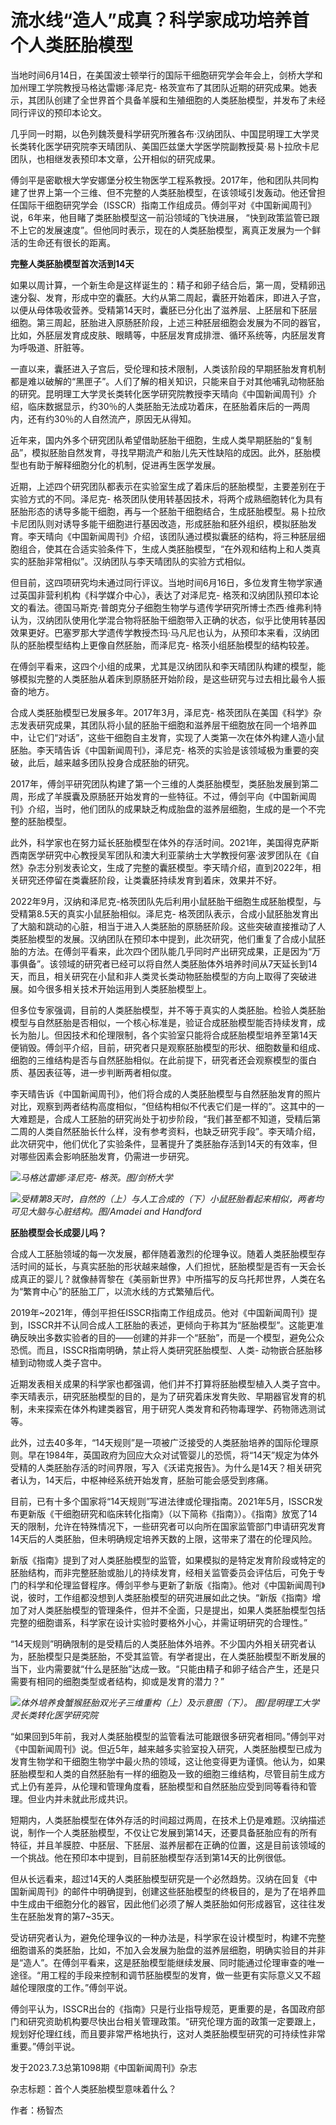 

# 流水线“造人”成真？科学家成功培养首个人类胚胎模型

当地时间6月14日，在美国波士顿举行的国际干细胞研究学会年会上，剑桥大学和加州理工学院教授马格达雷娜·泽尼克-
格茨宣布了其团队近期的研究成果。她表示，其团队创建了全世界首个具备羊膜和生殖细胞的人类胚胎模型，并发布了未经同行评议的预印本论文。

几乎同一时期，以色列魏茨曼科学研究所雅各布·汉纳团队、中国昆明理工大学灵长类转化医学研究院李天晴团队、美国匹兹堡大学医学院副教授莫·易卜拉欣卡尼团队，也相继发表预印本文章，公开相似的研究成果。

傅剑平是密歇根大学安娜堡分校生物医学工程系教授。2017年，他和团队共同构建了世界上第一个三维、但不完整的人类胚胎模型，在该领域引发轰动。他还曾担任国际干细胞研究学会（ISSCR）指南工作组成员。傅剑平对《中国新闻周刊》说，6年来，他目睹了类胚胎模型这一前沿领域的飞快进展，
“快到政策监管已跟不上它的发展速度”。但他同时表示，现在的人类胚胎模型，离真正发展为一个鲜活的生命还有很长的距离。

**完整人类胚胎模型首次活到14天**

如果以周计算，一个新生命是这样诞生的：精子和卵子结合后，第一周，受精卵迅速分裂、发育，形成中空的囊胚。大约从第二周起，囊胚开始着床，即进入子宫，以便从母体吸收营养。受精第14天时，囊胚已分化出了滋养层、上胚层和下胚层细胞。第三周起，胚胎进入原肠胚阶段，上述三种胚层细胞会发展为不同的器官，比如，外胚层发育成皮肤、眼睛等，中胚层发育成排泄、循环系统等，内胚层发育为呼吸道、肝脏等。

一直以来，囊胚进入子宫后，受伦理和技术限制，人类该阶段的早期胚胎发育机制都是难以破解的“黑匣子”。人们了解的相关知识，只能来自于对其他哺乳动物胚胎的研究。昆明理工大学灵长类转化医学研究院教授李天晴向《中国新闻周刊》介绍，临床数据显示，约30％的人类胚胎无法成功着床，在胚胎着床后的一两周内，还有约30％的人自然流产，原因无从得知。

近年来，国内外多个研究团队希望借助胚胎干细胞，生成人类早期胚胎的“复制品”，模拟胚胎自然发育，寻找早期流产和胎儿先天性缺陷的成因。此外，胚胎模型也有助于解释细胞分化的机制，促进再生医学发展。

近期，上述四个研究团队都表示在实验室生成了着床后的胚胎模型，主要差别在于实验方式的不同。泽尼克-
格茨团队使用转基因技术，将两个成熟细胞转化为具有胚胎形态的诱导多能干细胞，再与一个胚胎干细胞结合，生成胚胎模型。易卜拉欣卡尼团队则对诱导多能干细胞进行基因改造，形成胚胎和胚外组织，模拟胚胎发育。李天晴向《中国新闻周刊》介绍，该团队通过模拟囊胚的结构，将三种胚层细胞组合，使其在合适实验条件下，生成人类胚胎模型，“在外观和结构上和人类真实的胚胎非常相似”。汉纳团队与李天晴团队的实验方式相似。

但目前，这四项研究均未通过同行评议。当地时间6月16日，多位发育生物学家通过英国非营利机构《科学媒介中心》，表达了对泽尼克-
格茨和汉纳团队预印本论文的看法。德国马斯克·普朗克分子细胞生物学与遗传学研究所博士杰西·维弗利特认为，汉纳团队使用化学混合物将胚胎干细胞带入正确的状态，似乎比使用转基因效果更好。巴塞罗那大学遗传学教授杰玛·马凡尼也认为，从预印本来看，汉纳团队的胚胎模型结构上更像自然胚胎，而泽尼克-
格茨小组胚胎模型的结构较差。

在傅剑平看来，这四个小组的成果，尤其是汉纳团队和李天晴团队构建的模型，能够模拟完整的人类胚胎从着床到原肠胚开始阶段，是这些研究与过去相比最令人振奋的地方。

合成人类胚胎模型已发展多年。2017年3月，泽尼克-
格茨团队在美国《科学》杂志发表研究成果，其团队将小鼠的胚胎干细胞和滋养层干细胞放在同一个培养皿中，让它们“对话”，这些干细胞自主发育，实现了人类第一次在体外构建人造小鼠胚胎。李天晴告诉《中国新闻周刊》，泽尼克-
格茨的实验是该领域极为重要的突破，此后，越来越多团队投身合成胚胎的研究。

2017年，傅剑平研究团队构建了第一个三维的人类胚胎模型，类胚胎发展到第二周，形成了羊膜囊及原肠胚开始发育的一些特征。不过，傅剑平向《中国新闻周刊》介绍，当时，他们团队的成果缺乏构成胎盘的滋养层细胞，生成的是一个不完整的胚胎模型。

此外，科学家也在努力延长胚胎模型在体外的存活时间。2021年，美国得克萨斯西南医学研究中心教授吴军团队和澳大利亚蒙纳士大学教授何塞·波罗团队在《自然》杂志分别发表论文，生成了完整的囊胚模型。李天晴介绍，直到2022年，相关研究还停留在类囊胚阶段，让类囊胚持续发育到着床，效果并不好。

2022年9月，汉纳和泽尼克-格茨团队先后利用小鼠胚胎干细胞生成胚胎模型，与受精第8.5天的真实小鼠胚胎相似。泽尼克-
格茨团队表示，合成小鼠胚胎发育出了大脑和跳动的心脏，相当于进入人类胚胎的原肠胚阶段。这些突破直接推动了人类胚胎模型的发展。汉纳团队在预印本中提到，此次研究，他们重复了合成小鼠胚胎的方法。在傅剑平看来，此次四个团队能几乎同时产出研究成果，正是因为“万事俱备”。该领域的研究者已经可以将自然人类胚胎体外培养时间从7天延长到14天，而且，相关研究在小鼠和非人类灵长类动物胚胎模型的方向上取得了突破进展。如今很多相关技术开始运用到人类胚胎模型上。

但多位专家强调，目前的人类胚胎模型，并不等于真实的人类胚胎。检验人类胚胎模型与自然胚胎是否相似，一个核心标准是，验证合成胚胎模型能否持续发育，成长为胎儿。但因技术和伦理限制，各个实验室只能将合成胚胎模型培养至第14天便销毁。傅剑平介绍，目前，研究者只是观察胚胎模型的形状、细胞数量和组成、细胞的三维结构是否与自然胚胎相似。在此前提下，研究者还会观察模型的蛋白质、基因表征等，进一步判断两者相似度。

李天晴告诉《中国新闻周刊》，他们将合成的人类胚胎模型与自然胚胎发育的照片对比，观察到两者结构高度相似，“但结构相似不代表它们是一样的”。这其中的一大难题是，合成人工胚胎的研究尚处于初步阶段，“我们甚至都不知道，受精后第二周的人类自然胚胎长什么样，没有参考资料，也缺乏研究手段”。李天晴介绍，此次研究中，他们优化了实验条件，显著提升了类胚胎存活到14天的有效率，但对哪些因素会影响胚胎发育，仍需进一步研究。

![](https://inews.gtimg.com/news_bt/OGGDFstO300RhSfPo6MDyskl9UrZTaty0tmnpsMsHr5YgAA/1000)_马格达雷娜·泽尼克-
格茨。图/剑桥大学_

![](https://inews.gtimg.com/news_bt/OnMWqAIeU9bOUrDHKkcndOrXU-7xoAfuDnEQIchTCj6j8AA/1000)_受精第8天时，自然的（上）与人工合成的（下）小鼠胚胎看起来相似，两者均可见大脑与心脏结构。图/Amadei
and Handford_

**胚胎模型会长成婴儿吗？**

合成人工胚胎领域的每一次发展，都伴随着激烈的伦理争议。随着人类胚胎模型存活时间的延长，与真实胚胎的形状越来越像，人们担忧，胚胎模型是否有一天会长成真正的婴儿？就像赫胥黎在《美丽新世界》中所描写的反乌托邦世界，人类在名为“繁育中心”的胚胎工厂，以流水线的方式繁殖后代。

2019年~2021年，傅剑平担任ISSCR指南工作组成员。他对《中国新闻周刊》提到，ISSCR并不认同合成人工胚胎的表述，更倾向于称其为“胚胎模型”。这能更准确反映出多数实验者的目的——创建的并非一个“胚胎”，而是一个模型，避免公众恐慌。而且，ISSCR指南明确，禁止将人类研究胚胎模型、人类-
动物嵌合胚胎移植到动物或人类子宫中。

近期发表相关成果的科学家也都强调，他们并不打算将胚胎模型植入人类子宫中。李天晴表示，研究胚胎模型的目的，是为了研究着床发育失败、早期器官发育的机制，未来探索在体外构建类器官，用于研究人类发育和药物毒理学、药物筛选测试等。

此外，过去40多年，“14天规则”是一项被广泛接受的人类胚胎培养的国际伦理原则。早在1984年，英国政府为回应大众对试管婴儿的恐慌，将“14天”规定为体外受精的人类胚胎存活的时间界限，写入《沃诺克报告》。为什么是14天？相关研究者认为，14天后，中枢神经系统开始发育，胚胎可能会感受到疼痛。

目前，已有十多个国家将“14天规则”写进法律或伦理指南。2021年5月，ISSCR发布更新版《干细胞研究和临床转化指南》（以下简称《指南》）。《指南》放宽了14天的限制，允许在特殊情况下，一些研究者可以向所在国家监管部门申请研究发育14天后的人类胚胎，但未明确规定培养天数的上限，这带来了潜在的伦理风险。

新版《指南》提到了对人类胚胎模型的监管，如果模拟的是特定发育阶段或特定的胚胎结构，而非完整胚胎或胎儿的持续发育，经相关监管委员会评估后，可免于专门的科学和伦理监督程序。傅剑平参与更新了新版《指南》。他对《中国新闻周刊》说，彼时，工作组都没想到人类胚胎模型的研究进展如此之快。“新版《指南》增加了对人类胚胎模型的管理条件，但并不全面，只是提出，如果人类胚胎模型包括完整的细胞谱系，科学家在设计实验时要格外小心，并需证明研究的合理性。”

“14天规则”明确限制的是受精后的人类胚胎体外培养。不少国内外相关研究者认为，胚胎模型只是类胚胎，不受其监管。有学者提出，在人类胚胎模型不断发展的当下，业内需要就“什么是胚胎”达成一致。“只能由精子和卵子结合产生，还是只需要有相同的细胞类型或者结构，抑或是发育的潜力？”

![](https://inews.gtimg.com/news_bt/O4V1rxPgl-QpL38Oo0WAGy0fJLe6Ts4Jm87UnFihqZgQkAA/1000)_体外培养食蟹猴胚胎双光子三维重构（上）及示意图（下）。
图/昆明理工大学灵长类转化医学研究院_

“如果回到5年前，我对人类胚胎模型的监管看法可能跟很多研究者相同。”傅剑平对《中国新闻周刊》说。但近5年，越来越多实验室投入研究，人类胚胎模型已成为发育生物学和干细胞生物学中最火热的领域，这让他变得更为谨慎。他认为，如果胚胎模型和人类的自然胚胎有一样的细胞及一致的细胞三维结构，尽管目前生成方式上仍有差异，从伦理和管理角度看，胚胎模型和自然胚胎应受到同等看待和管理。但业内并未就此形成共识。

短期内，人类胚胎模型在体外存活的时间超过两周，在技术上仍是难题。汉纳描述说，制作一个人类胚胎模型，不仅让它发展到第14天，还要具备胚胎应有的所有特征，并且羊膜腔、中胚层、下胚层、滋养层都在正确的位置，这是目前该领域的一个挑战。他在预印本中提到，目前胚胎模型存活到第14天的比例很低。

但从长远看来，超过14天的人类胚胎模型研究是一个必然趋势。汉纳在回复《中国新闻周刊》的邮件中明确提到，创建这些胚胎模型的终极目的，是为了在培养皿中生成由干细胞分化的器官，因此他们必须了解人类胚胎如何形成器官，这往往发生在胚胎发育的第7~35天。

受访研究者认为，避免伦理争议的一种办法是，科学家在设计模型时，构建不完整细胞谱系的类胚胎，比如，不加入会发展为胎盘的滋养层细胞，明确实验目的并非是“造人”。在傅剑平看来，这是胚胎模型能继续发展、同时能通过伦理审查的唯一途径。“用工程的手段来控制和调节胚胎模型的发育，做一些更有实际意义又不超越伦理限度的工作。”傅剑平说。

傅剑平认为，ISSCR出台的《指南》只是行业指导规范，更重要的是，各国政府部门和研究资助机构要尽快出台相关管理政策。“研究伦理方面的政策一定要跟上，规划好伦理红线，而且要非常严格地执行，这对人类胚胎模型研究的可持续性非常重要。”傅剑平说。

发于2023.7.3总第1098期《中国新闻周刊》杂志

杂志标题：首个人类胚胎模型意味着什么？

作者：杨智杰

